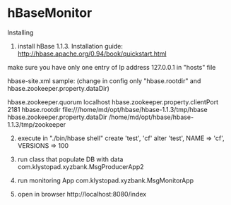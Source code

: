 # hBaseMonitor

Installing

1) install hBase 1.1.3.
Installation guide: http://hbase.apache.org/0.94/book/quickstart.html

make sure you have only one entry of Ip address 127.0.0.1 in "hosts" file

hbase-site.xml sample: (change in config only "hbase.rootdir" and hbase.zookeeper.property.dataDir)

<configuration>
  <property>
    <name>hbase.zookeeper.quorum</name>
    <value>localhost</value>
  </property>
  <property>
    <name>hbase.zookeeper.property.clientPort</name>
    <value>2181</value>
  </property>

  <property>
    <name>hbase.rootdir</name>
    <value>file:///home/md/opt/hbase/hbase-1.1.3/tmp/hbase</value>
  </property>
  <property>
    <name>hbase.zookeeper.property.dataDir</name>
    <value>/home/md/opt/hbase/hbase-1.1.3/tmp/zookeeper</value>
  </property>
</configuration>


2) execute in "./bin/hbase shell"
create 'test', 'cf'
alter 'test', NAME => 'cf', VERSIONS => 100

3) run class that populate DB with data com.klystopad.xyzbank.MsgProducerApp2
4) run monitoring App com.klystopad.xyzbank.MsgMonitorApp
5) open in browser http://localhost:8080/index